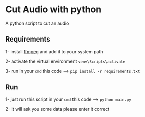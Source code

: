 # Cut Audio with python
A python script to cut an audio 

## Requirements 
1- install [ffmpeg](https://blog.gregzaal.com/how-to-install-ffmpeg-on-windows/) and add it to your system path

2- activate the virtual environment ```venv\Scripts\activate``` 

3- run in your `cmd` this code --> `pip install -r requirements.txt`
## Run 
1- just run this script in your `cmd` this code -->
```python main.py```

2- It will  ask you some data please enter it correct 
